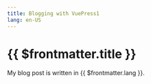 ```yaml
---
title: Blogging with VuePress1
lang: en-US
---
```


# {{ $frontmatter.title }}

My blog post is written in {{ $frontmatter.lang }}.
